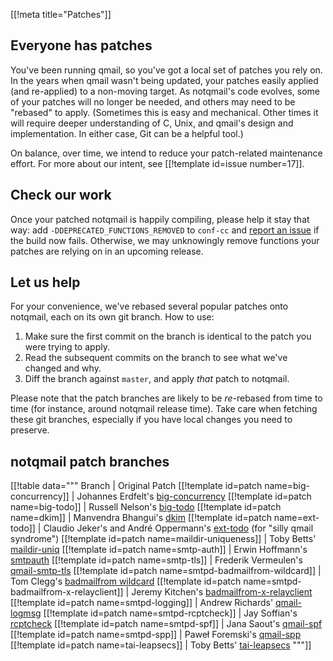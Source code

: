 [[!meta title="Patches"]]

## Everyone has patches

You've been running qmail, so you've got a local set of patches you rely on.
In the years when qmail wasn't being updated, your patches easily applied (and re-applied) to a non-moving target.
As notqmail's code evolves, some of your patches will no longer be needed, and others may need to be "rebased" to apply.
(Sometimes this is easy and mechanical.
Other times it will require deeper understanding of C, Unix, and qmail's design and implementation.
In either case, Git can be a helpful tool.)

On balance, over time, we intend to reduce your patch-related maintenance effort.
For more about our intent, see
[[!template id=issue number=17]].

## Check our work

Once your patched notqmail is happily compiling, please help it stay
that way: add `-DDEPRECATED_FUNCTIONS_REMOVED` to `conf-cc` and
[report an issue](https://github.com/notqmail/notqmail/issues/new/choose)
if the build now fails.
Otherwise, we may unknowingly remove functions your patches are relying on in an upcoming release.

## Let us help

For your convenience, we've rebased several popular patches onto notqmail, each on its own git branch.
How to use:

1. Make sure the first commit on the branch is identical to the patch you were trying to apply.
2. Read the subsequent commits on the branch to see what we've changed and why.
3. Diff the branch against `master`, and apply _that_ patch to notqmail.

Please note that the patch branches are likely to be _re_-rebased from time to time (for instance, around notqmail release time).
Take care when fetching these git branches, especially if you have local changes you need to preserve.

## notqmail patch branches

[[!table data="""
Branch | Original Patch
[[!template id=patch name=big-concurrency]] | Johannes Erdfelt's [big-concurrency](https://qmail.notqmail.org/big-concurrency.patch)
[[!template id=patch name=big-todo]] | Russell Nelson's [big-todo](https://qmail.notqmail.org/big-todo.103.patch)
[[!template id=patch name=dkim]] | Manvendra Bhangui's [dkim](https://sourceforge.net/projects/indimail/files/netqmail-addons/qmail-dkim-1.0/dkim-netqmail-1.06.patch-1.48.gz)
[[!template id=patch name=ext-todo]] | Claudio Jeker's and André Oppermann's [ext-todo](http://www.nrg4u.com/qmail/ext_todo-20030105.patch) (for "silly qmail syndrome")
[[!template id=patch name=maildir-uniqueness]] | Toby Betts' [maildir-uniq](https://su.bze.ro/software/qmail-1.03-maildir-uniq.patch)
[[!template id=patch name=smtp-auth]] | Erwin Hoffmann's [smtpauth](https://www.fehcom.de/qmail/smtpauth.html##PATCHES)
[[!template id=patch name=smtp-tls]] | Frederik Vermeulen's [qmail-smtp-tls](https://inoa.net/qmail-tls/)
[[!template id=patch name=smtpd-badmailfrom-wildcard]] | Tom Clegg's [badmailfrom wildcard](https://tomclegg.ca/qmail/#qmail-badmailfrom-wildcard)
[[!template id=patch name=smtpd-badmailfrom-x-relayclient]] | Jeremy Kitchen's [badmailfrom-x-relayclient](https://web.archive.org/web/20080907071938/http://scriptkitchen.com/qmail/badmailfrom-x-relayclient.patch)
[[!template id=patch name=smtpd-logging]] | Andrew Richards' [qmail-logmsg](https://free.acrconsulting.co.uk/email/qmail-logmsg.html)
[[!template id=patch name=smtpd-rcptcheck]] | Jay Soffian's [rcptcheck](https://www.soffian.org/downloads/qmail/qmail-smtpd-doc.html)
[[!template id=patch name=smtpd-spf]] | Jana Saout's [qmail-spf](https://www.saout.de/misc/spf/)
[[!template id=patch name=smtpd-spp]] | Paweł Foremski's [qmail-spp](https://qmail-spp.sourceforge.net/)
[[!template id=patch name=tai-leapsecs]] | Toby Betts' [tai-leapsecs](https://su.bze.ro/software/netqmail-1.05-TAI-leapsecs.patch)
"""]]

